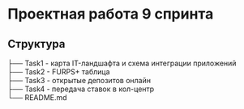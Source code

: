 # Проектная работа 9 спринта

## Структура

├── Task1 - карта IT-ландшафта и схема интеграции приложений  
├── Task2 - FURPS+ таблица  
├── Task3 - открытые депозитов онлайн  
├── Task4 - передача ставок в кол-центр  
└── README.md